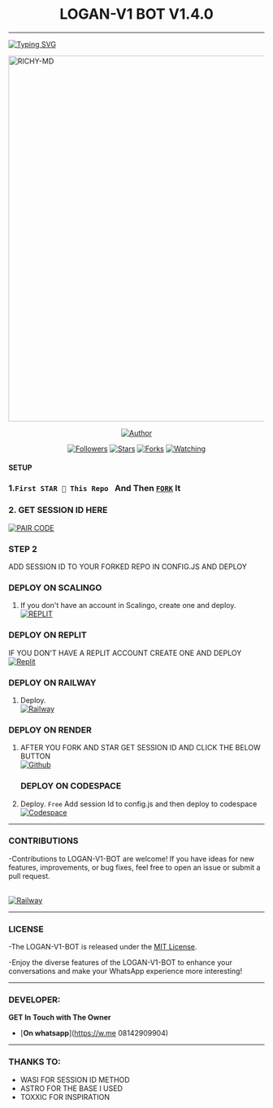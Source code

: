 <h1 align="center"> LOGAN-V1 BOT V1.4.0</h1>
<p align="center">  
  
***
  
<a href="https://git.io/typing-svg"><img src="https://readme-typing-svg.demolab.com?font=Black+Ops+One&size=55&pause=1000&color=1BAFBAFF&center=true&width=910&height=100&lines=THANKS FOR CHOOSING ;LOGAN-V1-BOT;MULTI+DEVICE+WHATSAPP+BOT;CREATED+BY;MI.RICHY+RALPH;RELEASED+14.09.24" alt="Typing SVG" /></a>
  </p>
    <img alt="RICHY-MD" width="960" height="720" src="https://telegra.ph/file/bfc26efd37cbf9857a101.jpg">
<p align="center">
<mi.Richy-Logan-v2 align="center">
<a href="https://github.com/Mirichy419/LOGAN-V1-BOT"><img title="Author" src="https://img.shields.io/badge/Logan-V2-black?style=for-the-badge&logo=github"></a>
<p align="center">
<a href="https://github.com/Mi.Richy419/followers"><img title="Followers" src="https://img.shields.io/github/followers/mirichy419?color=blue&style=flat-square"></a>
<a href="https://github.com/Mirichy419/Logan-v1/stargazers/"><img title="Stars" src="https://img.shields.io/github/stars/Mirichy419/LOGAN-V1?color=red&style=flat-square"></a>
<a href="https://github.com/Mirichy419/LOGAN-V1/network/members"><img title="Forks" src="https://img.shields.io/github/forks/Mirichy419/LOGAN-V1-BOT?color=green&style=flat-square"></a>
<a href="https://github.com/mirichy419/LOGAN-V2-Bot/watchers"><img title="Watching" src="https://img.shields.io/github/watchers/mirichy419/LOGAN-V1-BOT?label=Watchers&color=yellow&style=flat-square"></a>

#### SETUP 

### 1.`First STAR 🌟 This Repo ` And Then [`FORK`](https://github.com/mirichy419/LOGAN-V1/fork) It

### 2. GET SESSION ID HERE 

<a href='https://logan-V1bot-xcqv.onrender.com/' target="_blank"><img alt='PAIR CODE' src='https://img.shields.io/badge/Click here to get your session id-blue?style=for-the-badge&logo=opencv&logoColor=black'/></a> 


### STEP 2
ADD SESSION ID TO YOUR FORKED REPO IN CONFIG.JS
AND DEPLOY

### DEPLOY ON SCALINGO

1. If you don't have an account in Scalingo, create one and deploy.
    <br>
    <a href='https://auth.scalingo.com/users/sign_in' target="_blank"><img alt='REPLIT' src='https://img.shields.io/badge/-DEPLOY-orange?style=for-the-badge&logo=scalingo&logoColor=black'/></a>


### DEPLOY ON REPLIT
IF YOU DON'T HAVE A REPLIT ACCOUNT CREATE ONE AND DEPLOY 
    <br>
    <a href='https://replit.com/github/mirichy419/LOGAN-V1' target="_blank"><img alt='Replit' src='https://img.shields.io/badge/-Deploy-red?style=for-the-badge&logo=replit&logoColor=white'/></a>
    
 ### DEPLOY ON RAILWAY 
1. Deploy.
    <br>
    <a href='https://railway.com/github/mirichy419/LOGAN-V1' target="_blank"><img alt='Railway' src='https://img.shields.io/badge/-Deploy-green?style=for-the-badge&logo=render&logoColor=white'/></a>

 ### DEPLOY ON RENDER 
1. AFTER YOU FORK AND STAR GET SESSION ID AND CLICK THE BELOW BUTTON
    <br>
    <a href='https://github.com/mirichy419/LOGAN-V1' target="_blank"><img alt='Github' src='https://img.shields.io/badge/-Tap+here-grey?style=for-the-badge&logo=github&logoColor=white'/></a>

    ### DEPLOY ON CODESPACE 
1. Deploy. `Free`
Add session Id to config.js and then deploy to codespace
    <br>
    <a href='https://github.com/codespaces' target="_blank"><img alt='Codespace' src='https://img.shields.io/badge/-Deploy-green?style=for-the-badge&logo=codespace&logoColor=white'/></a>

***


### CONTRIBUTIONS 
-Contributions to LOGAN-V1-BOT are welcome! If you have ideas for new features, improvements, or bug fixes, feel free to open an issue or submit a pull request.

<br>
    <a href='https://github.com/mirichy419/LOGAN-V1/issues/new/choose' target="_blank"><img alt='Railway' src='https://img.shields.io/badge/-REPORT ISSUE-red?style=for-the-badge&logo=railway&logoColor=white'/></a>


***

### LICENSE 
-The LOGAN-V1-BOT is released under the [MIT License](https://opensource.org/licenses/MIT).

-Enjoy the diverse features of the LOGAN-V1-BOT  to enhance your conversations and make your WhatsApp experience more interesting!

***
### DEVELOPER:
**GET In Touch with The Owner**
- [**On whatsapp**](https://w.me 08142909904)

***

### THANKS TO:

- WASI FOR SESSION ID METHOD
- ASTRO FOR THE BASE I USED
- TOXXIC FOR INSPIRATION 
